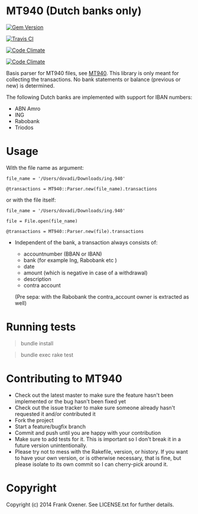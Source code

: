 MT940 (Dutch banks only)
========================

[![Gem Version](https://badge.fury.io/rb/mt940.svg)](http://badge.fury.io/rb/mt940)

[![Travis CI](https://secure.travis-ci.org/dovadi/mt940.png)](http://travis-ci.org/dovadi/mt940)

[![Code Climate](https://codeclimate.com/github/dovadi/mt940.png)](https://codeclimate.com/github/dovadi/mt940)

[![Code Climate](https://codeclimate.com/github/dovadi/mt940/coverage.png)](https://codeclimate.com/github/dovadi/mt940)

Basis parser for MT940 files, see [MT940](http://nl.wikipedia.org/wiki/MT940). This library is only meant for collecting the transactions. No bank statements or balance (previous or new) is determined.

The following Dutch banks are implemented with support for IBAN numbers:

* ABN Amro
* ING
* Rabobank
* Triodos

Usage
=====

With the file name as argument:

    file_name = '/Users/dovadi/Downloads/ing.940'

    @transactions = MT940::Parser.new(file_name).transactions

or with the file itself:

    file_name = '/Users/dovadi/Downloads/ing.940'

    file = File.open(file_name)

    @transactions = MT940::Parser.new(file).transactions


* Independent of the bank, a transaction always consists of:

  - accountnumber (BBAN or IBAN)
  - bank (for example Ing, Rabobank etc )
  - date
  - amount (which is negative in case of a withdrawal)
  - description
  - contra account

  (Pre sepa: with the Rabobank the contra_account owner is extracted as well)

Running tests
=============

> bundle install

> bundle exec rake test

Contributing to MT940
=====================
 
* Check out the latest master to make sure the feature hasn't been implemented or the bug hasn't been fixed yet
* Check out the issue tracker to make sure someone already hasn't requested it and/or contributed it
* Fork the project
* Start a feature/bugfix branch
* Commit and push until you are happy with your contribution
* Make sure to add tests for it. This is important so I don't break it in a future version unintentionally.
* Please try not to mess with the Rakefile, version, or history. If you want to have your own version, or is otherwise necessary, that is fine, but please isolate to its own commit so I can cherry-pick around it.

Copyright
==========

Copyright (c) 2014 Frank Oxener. See LICENSE.txt for further details.

